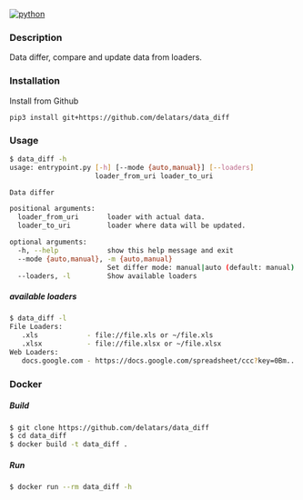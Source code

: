 [![python](https://img.shields.io/badge/python-3-blue.svg)](https://www.python.org/download/releases/3.0/)

### Description
Data differ, compare and update data from loaders.

### Installation

Install from Github

    pip3 install git+https://github.com/delatars/data_diff
    
### Usage

```bash
$ data_diff -h
usage: entrypoint.py [-h] [--mode {auto,manual}] [--loaders]
                     loader_from_uri loader_to_uri

Data differ

positional arguments:
  loader_from_uri       loader with actual data.
  loader_to_uri         loader where data will be updated.

optional arguments:
  -h, --help            show this help message and exit
  --mode {auto,manual}, -m {auto,manual}
                        Set differ mode: manual|auto (default: manual)
  --loaders, -l         Show available loaders

```

##### available loaders

```bash
$ data_diff -l
File Loaders:
   .xls            - file://file.xls or ~/file.xls
   .xlsx           - file://file.xlsx or ~/file.xlsx
Web Loaders:
   docs.google.com - https://docs.google.com/spreadsheet/ccc?key=0Bm...FE&hl
```

### Docker

##### Build
```bash
$ git clone https://github.com/delatars/data_diff
$ cd data_diff
$ docker build -t data_diff .
```

##### Run
```bash
$ docker run --rm data_diff -h
```